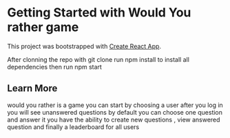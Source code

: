 # Getting Started with Would You rather game
This project was bootstrapped with [Create React App](https://github.com/facebook/create-react-app).

After clonning the repo with git clone
run npm install to install all dependencies 
then run npm start
## Learn More
would you rather is a game you can start by choosing a user 
after you log in you will see unanswered questions by default 
you can choose one question and answer it 
you have the ability to create new questions , view answered question and finally a leaderboard for all users


